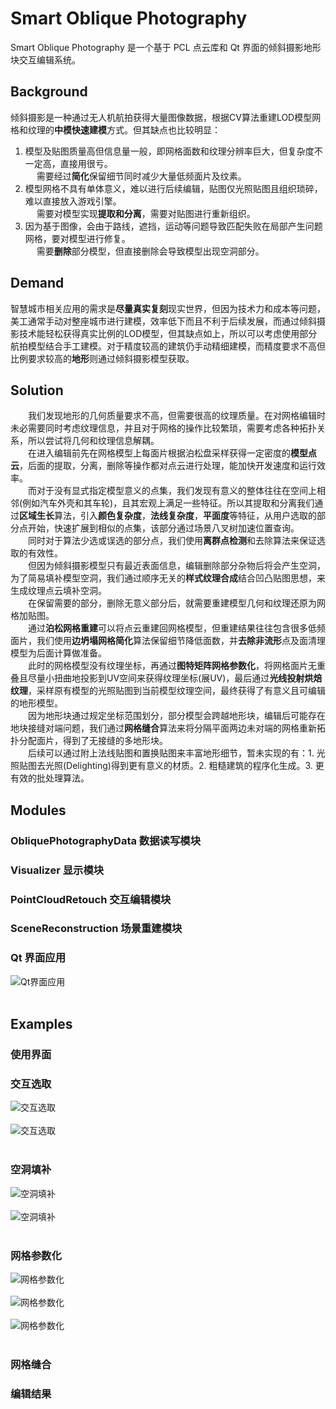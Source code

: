 # Smart Oblique Photography
Smart Oblique Photography 是一个基于 PCL 点云库和 Qt 界面的倾斜摄影地形块交互编辑系统。

## Background
倾斜摄影是一种通过无人机航拍获得大量图像数据，根据CV算法重建LOD模型网格和纹理的**中模快速建模**方式。但其缺点也比较明显：
1. 模型及贴图质量高但信息量一般，即网格面数和纹理分辨率巨大，但复杂度不一定高，直接用很亏。<br/>&emsp;
    需要经过**简化**保留细节同时减少大量低频面片及纹素。
2. 模型网格不具有单体意义，难以进行后续编辑，贴图仅光照贴图且组织琐碎，难以直接放入游戏引擎。<br/>&emsp;
    需要对模型实现**提取和分离**，需要对贴图进行重新组织。
3. 因为基于图像，会由于路线，遮挡，运动等问题导致匹配失败在局部产生问题网格，要对模型进行修复。<br/>&emsp;
    需要**删除**部分模型，但直接删除会导致模型出现空洞部分。

## Demand
智慧城市相关应用的需求是**尽量真实复刻**现实世界，但因为技术力和成本等问题，美工通常手动对整座城市进行建模，效率低下而且不利于后续发展，而通过倾斜摄影技术能轻松获得真实比例的LOD模型，但其缺点如上，所以可以考虑使用部分航拍模型结合手工建模。对于精度较高的建筑仍手动精细建模，而精度要求不高但比例要求较高的**地形**则通过倾斜摄影模型获取。

## Solution
&emsp;&emsp;我们发现地形的几何质量要求不高，但需要很高的纹理质量。在对网格编辑时未必需要同时考虑纹理信息，并且对于网格的操作比较繁琐，需要考虑各种拓扑关系，所以尝试将几何和纹理信息解耦。<br/>
&emsp;&emsp;在进入编辑前先在网格模型上每面片根据泊松盘采样获得一定密度的**模型点云**，后面的提取，分离，删除等操作都对点云进行处理，能加快开发速度和运行效率。<br/>
&emsp;&emsp;而对于没有显式指定模型意义的点集，我们发现有意义的整体往往在空间上相邻(例如汽车外壳和其车轮)，且其宏观上满足一些特征。所以其提取和分离我们通过**区域生长**算法，引入**颜色复杂度**，**法线复杂度**，**平面度**等特征，从用户选取的部分点开始，快速扩展到相似的点集，该部分通过场景八叉树加速位置查询。<br/>
&emsp;&emsp;同时对于算法少选或误选的部分点，我们使用**离群点检测**和去除算法来保证选取的有效性。<br/>
&emsp;&emsp;但因为倾斜摄影模型只有最近表面信息，编辑删除部分杂物后将会产生空洞，为了简易填补模型空洞，我们通过顺序无关的**样式纹理合成**结合凹凸贴图思想，来生成纹理点云填补空洞。<br/>
&emsp;&emsp;在保留需要的部分，删除无意义部分后，就需要重建模型几何和纹理还原为网格加贴图。<br/>
&emsp;&emsp;通过**泊松网格重建**可以将点云重建回网格模型，但重建结果往往包含很多低频面片，我们使用**边坍塌网格简化**算法保留细节降低面数，并**去除非流形**点及面清理模型为后面计算做准备。<br/>
&emsp;&emsp;此时的网格模型没有纹理坐标，再通过**图特矩阵网格参数化**，将网格面片无重叠且尽量小扭曲地投影到UV空间来获得纹理坐标(展UV)，最后通过**光线投射烘焙纹理**，采样原有模型的光照贴图到当前模型纹理空间，最终获得了有意义且可编辑的地形模型。<br/>
&emsp;&emsp;因为地形块通过规定坐标范围划分，部分模型会跨越地形块，编辑后可能存在地块接缝对端问题，我们通过**网格缝合**算法来将分隔平面两边未对端的网格重新拓扑分配面片，得到了无接缝的多地形块。<br/>
&emsp;&emsp;后续可以通过附上法线贴图和置换贴图来丰富地形细节，暂未实现的有：1. 光照贴图去光照(Delighting)得到更有意义的材质。2. 粗糙建筑的程序化生成。3. 更有效的批处理算法。<br/>

## Modules
### ObliquePhotographyData 数据读写模块

### Visualizer 显示模块

### PointCloudRetouch 交互编辑模块

### SceneReconstruction 场景重建模块

### Qt 界面应用
![Qt界面应用](Images/Interface.png)<br/><br/>

## Examples
### 使用界面

### 交互选取
![交互选取](Images/Removing1.gif)<br/><br/>
![交互选取](Images/Removing2.gif)<br/><br/>

### 空洞填补
![空洞填补](Images/Inpainting1.gif)<br/><br/>
![空洞填补](Images/Inpainting2.gif)<br/><br/>

### 网格参数化
![网格参数化](Images/PointCloud.png)<br/><br/>
![网格参数化](Images/Mesh.png)<br/><br/>
![网格参数化](Images/Tex.png)<br/><br/>

### 网格缝合

### 编辑结果
